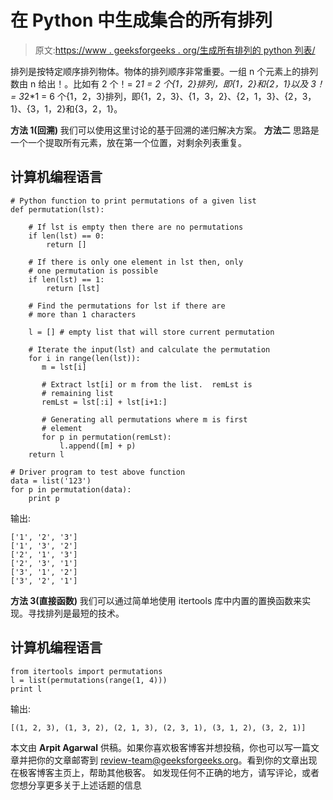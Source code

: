 # 在 Python 中生成集合的所有排列

> 原文:[https://www . geeksforgeeks . org/生成所有排列的 python 列表/](https://www.geeksforgeeks.org/generate-all-the-permutation-of-a-list-in-python/)

排列是按特定顺序排列物体。物体的排列顺序非常重要。一组 n 个元素上的排列数由 n 给出！。比如有 2 个！= 2*1 = 2 个{1，2}排列，即{1，2}和{2，1}以及 3！= 3*2*1 = 6 个{1，2，3}排列，即{1，2，3}、{1，3，2}、{2，1，3}、{2，3，1}、{3，1，2}和{3，2，1}。

**方法 1(回溯)**
我们可以使用这里讨论的基于回溯的递归解决方案。
**方法二**
思路是一个一个提取所有元素，放在第一个位置，对剩余列表重复。

## 计算机编程语言

```
# Python function to print permutations of a given list
def permutation(lst):

    # If lst is empty then there are no permutations
    if len(lst) == 0:
        return []

    # If there is only one element in lst then, only
    # one permutation is possible
    if len(lst) == 1:
        return [lst]

    # Find the permutations for lst if there are
    # more than 1 characters

    l = [] # empty list that will store current permutation

    # Iterate the input(lst) and calculate the permutation
    for i in range(len(lst)):
       m = lst[i]

       # Extract lst[i] or m from the list.  remLst is
       # remaining list
       remLst = lst[:i] + lst[i+1:]

       # Generating all permutations where m is first
       # element
       for p in permutation(remLst):
           l.append([m] + p)
    return l

# Driver program to test above function
data = list('123')
for p in permutation(data):
    print p
```

输出:

```
['1', '2', '3']
['1', '3', '2']
['2', '1', '3']
['2', '3', '1']
['3', '1', '2']
['3', '2', '1']
```

**方法 3(直接函数)**
我们可以通过简单地使用 itertools 库中内置的置换函数来实现。寻找排列是最短的技术。

## 计算机编程语言

```
from itertools import permutations
l = list(permutations(range(1, 4)))
print l
```

输出:

```
[(1, 2, 3), (1, 3, 2), (2, 1, 3), (2, 3, 1), (3, 1, 2), (3, 2, 1)] 
```

本文由 **Arpit Agarwal** 供稿。如果你喜欢极客博客并想投稿，你也可以写一篇文章并把你的文章邮寄到 review-team@geeksforgeeks.org。看到你的文章出现在极客博客主页上，帮助其他极客。
如发现任何不正确的地方，请写评论，或者您想分享更多关于上述话题的信息